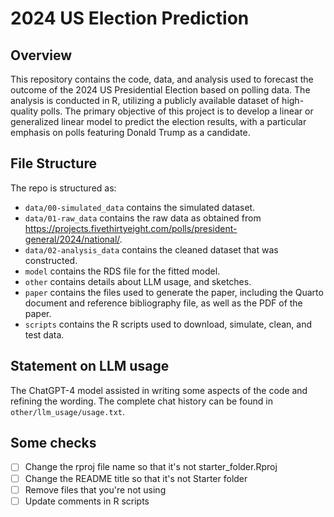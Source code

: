 # 2024 US Election Prediction

## Overview

This repository contains the code, data, and analysis used to forecast the outcome of the 2024 US Presidential Election based on polling data. The analysis is conducted in R, utilizing a publicly available dataset of high-quality polls. The primary objective of this project is to develop a linear or generalized linear model to predict the election results, with a particular emphasis on polls featuring Donald Trump as a candidate.

## File Structure

The repo is structured as:

-   `data/00-simulated_data` contains the simulated dataset.
-   `data/01-raw_data` contains the raw data as obtained from https://projects.fivethirtyeight.com/polls/president-general/2024/national/.
-   `data/02-analysis_data` contains the cleaned dataset that was constructed.
-   `model` contains the RDS file for the fitted model. 
-   `other` contains details about LLM usage, and sketches.
-   `paper` contains the files used to generate the paper, including the Quarto document and reference bibliography file, as well as the PDF of the paper.
-   `scripts` contains the R scripts used to download, simulate, clean, and test data.

## Statement on LLM usage

The ChatGPT-4 model assisted in writing some aspects of the code and refining the wording. The complete chat history can be found in `other/llm_usage/usage.txt`.

## Some checks

- [ ] Change the rproj file name so that it's not starter_folder.Rproj
- [ ] Change the README title so that it's not Starter folder
- [ ] Remove files that you're not using
- [ ] Update comments in R scripts

